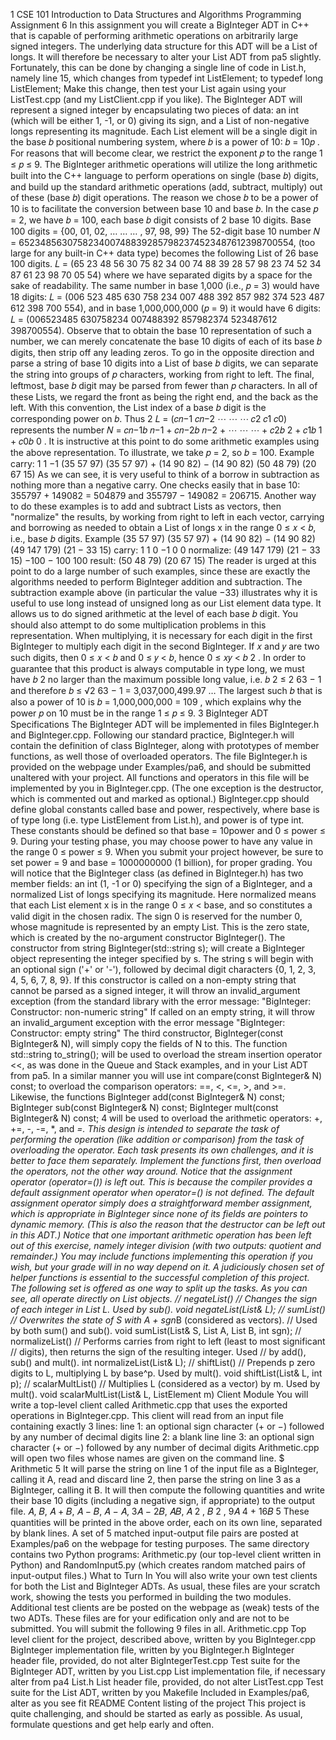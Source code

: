 1 CSE 101 Introduction to Data Structures and Algorithms Programming Assignment 6 In this assignment you will create a BigInteger ADT in C++ that is capable of performing arithmetic operations on arbitrarily large signed integers. The underlying data structure for this ADT will be a List of longs. It will therefore be necessary to alter your List ADT from pa5 slightly. Fortunately, this can be done by changing a single line of code in List.h, namely line 15, which changes from typedef int ListElement; to typedef long ListElement; Make this change, then test your List again using your ListTest.cpp (and my ListClient.cpp if you like). The BigInteger ADT will represent a signed integer by encapsulating two pieces of data: an int (which will be either 1, -1, or 0) giving its sign, and a List of non-negative longs representing its magnitude. Each List element will be a single digit in the base 𝑏 positional numbering system, where 𝑏 is a power of 10: 𝑏 = 10𝑝 . For reasons that will become clear, we restrict the exponent 𝑝 to the range 1 ≤ 𝑝 ≤ 9. The BigInteger arithmetic operations will utilize the long arithmetic built into the C++ language to perform operations on single (base 𝑏) digits, and build up the standard arithmetic operations (add, subtract, multiply) out of these (base 𝑏) digit operations. The reason we chose 𝑏 to be a power of 10 is to facilitate the conversion between base 10 and base 𝑏. In the case 𝑝 = 2, we have 𝑏 = 100, each base 𝑏 digit consists of 2 base 10 digits. Base 100 digits = {00, 01, 02, … … … , 97, 98, 99} The 52-digit base 10 number 𝑁 = 6523485630758234007488392857982374523487612398700554, (too large for any built-in C++ data type) becomes the following List of 26 base 100 digits. 𝐿 = (65 23 48 56 30 75 82 34 00 74 88 39 28 57 98 23 74 52 34 87 61 23 98 70 05 54) where we have separated digits by a space for the sake of readability. The same number in base 1,000 (i.e., 𝑝 = 3) would have 18 digits: 𝐿 = (006 523 485 630 758 234 007 488 392 857 982 374 523 487 612 398 700 554), and in base 1,000,000,000 (𝑝 = 9) it would have 6 digits: 𝐿 = (006523485 630758234 007488392 857982374 523487612 398700554). Observe that to obtain the base 10 representation of such a number, we can merely concatenate the base 10 digits of each of its base 𝑏 digits, then strip off any leading zeros. To go in the opposite direction and parse a string of base 10 digits into a List of base 𝑏 digits, we can separate the string into groups of 𝑝 characters, working from right to left. The final, leftmost, base 𝑏 digit may be parsed from fewer than 𝑝 characters. In all of these Lists, we regard the front as being the right end, and the back as the left. With this convention, the List index of a base 𝑏 digit is the corresponding power on 𝑏. Thus 2 𝐿 = (𝑐𝑛−1 𝑐𝑛−2 ⋯ ⋯ ⋯ 𝑐2 𝑐1 𝑐0) represents the number 𝑁 = 𝑐𝑛−1𝑏 𝑛−1 + 𝑐𝑛−2𝑏 𝑛−2 + ⋯ ⋯ ⋯ + 𝑐2𝑏 2 + 𝑐1𝑏 1 + 𝑐0𝑏 0 . It is instructive at this point to do some arithmetic examples using the above representation. To illustrate, we take 𝑝 = 2, so 𝑏 = 100. Example carry: 1 1 −1 (35 57 97) (35 57 97) + (14 90 82) − (14 90 82) (50 48 79) (20 67 15) As we can see, it is very useful to think of a borrow in subtraction as nothing more than a negative carry. One checks easily that in base 10: 355797 + 149082 = 504879 and 355797 − 149082 = 206715. Another way to do these examples is to add and subtract Lists as vectors, then "normalize" the results, by working from right to left in each vector, carrying and borrowing as needed to obtain a List of longs x in the range 0 ≤ 𝑥 < 𝑏, i.e., base 𝑏 digits. Example (35 57 97) (35 57 97) + (14 90 82) − (14 90 82) (49 147 179) (21 − 33 15) carry: 1 1 0 −1 0 0 normalize: (49 147 179) (21 − 33 15) −100 − 100 100 result: (50 48 79) (20 67 15) The reader is urged at this point to do a large number of such examples, since these are exactly the algorithms needed to perform BigInteger addition and subtraction. The subtraction example above (in particular the value −33) illustrates why it is useful to use long instead of unsigned long as our List element data type. It allows us to do signed arithmetic at the level of each base 𝑏 digit. You should also attempt to do some multiplication problems in this representation. When multiplying, it is necessary for each digit in the first BigInteger to multiply each digit in the second BigInteger. If 𝑥 and 𝑦 are two such digits, then 0 ≤ 𝑥 < 𝑏 and 0 ≤ 𝑦 < 𝑏, hence 0 ≤ 𝑥𝑦 < 𝑏 2 . In order to guarantee that this product is always computable in type long, we must have 𝑏 2 no larger than the maximum possible long value, i.e. 𝑏 2 ≤ 2 63 − 1 and therefore 𝑏 ≤ √2 63 − 1 = 3,037,000,499.97 … The largest such 𝑏 that is also a power of 10 is 𝑏 = 1,000,000,000 = 109 , which explains why the power 𝑝 on 10 must be in the range 1 ≤ 𝑝 ≤ 9. 3 BigInteger ADT Specifications The BigInteger ADT will be implemented in files BigInteger.h and BigInteger.cpp. Following our standard practice, BigInteger.h will contain the definition of class BigInteger, along with prototypes of member functions, as well those of overloaded operators. The file BigInteger.h is provided on the webpage under Examples/pa6, and should be submitted unaltered with your project. All functions and operators in this file will be implemented by you in BigInteger.cpp. (The one exception is the destructor, which is commented out and marked as optional.) BigInteger.cpp should define global constants called base and power, respectively, where base is of type long (i.e. type ListElement from List.h), and power is of type int. These constants should be defined so that base = 10power and 0 ≤ power ≤ 9. During your testing phase, you may choose power to have any value in the range 0 ≤ power ≤ 9. When you submit your project however, be sure to set power = 9 and base = 1000000000 (1 billion), for proper grading. You will notice that the BigInteger class (as defined in BigInteger.h) has two member fields: an int (1, -1 or 0) specifying the sign of a BigInteger, and a normalized List of longs specifying its magnitude. Here normalized means that each List element x is in the range 0 ≤ 𝑥 < base, and so constitutes a valid digit in the chosen radix. The sign 0 is reserved for the number 0, whose magnitude is represented by an empty List. This is the zero state, which is created by the no-argument constructor BigInteger(). The constructor from string BigInteger(std::string s); will create a BigInteger object representing the integer specified by s. The string s will begin with an optional sign ('+' or '-'), followed by decimal digit characters {0, 1, 2, 3, 4, 5, 6, 7, 8, 9}. If this constructor is called on a non-empty string that cannot be parsed as a signed integer, it will throw an invalid_argument exception (from the standard library with the error message: "BigInteger: Constructor: non-numeric string" If called on an empty string, it will throw an invalid_argument exception with the error message "BigInteger: Constructor: empty string" The third constructor, BigInteger(const BigInteger& N), will simply copy the fields of N to this. The function std::string to_string(); will be used to overload the stream insertion operator <<, as was done in the Queue and Stack examples, and in your List ADT from pa5. In a similar manner you will use int compare(const BigInteger& N) const; to overload the comparison operators: ==, <, <=, >, and >=. Likewise, the functions BigInteger add(const BigInteger& N) const; BigInteger sub(const BigInteger& N) const; BigInteger mult(const BigInteger& N) const; 4 will be used to overload the arithmetic operators: +, +=, -, -=, *, and *=. This design is intended to separate the task of performing the operation (like addition or comparison) from the task of overloading the operator. Each task presents its own challenges, and it is better to face them separately. Implement the functions first, then overload the operators, not the other way around. Notice that the assignment operator (operator=()) is left out. This is because the compiler provides a default assignment operator when operator=() is not defined. The default assignment operator simply does a straightforward member assignment, which is appropriate in BigInteger since none of its fields are pointers to dynamic memory. (This is also the reason that the destructor can be left out in this ADT.) Notice that one important arithmetic operation has been left out of this exercise, namely integer division (with two outputs: quotient and remainder.) You may include functions implementing this operation if you wish, but your grade will in no way depend on it. A judiciously chosen set of helper functions is essential to the successful completion of this project. The following set is offered as one way to split up the tasks. As you can see, all operate directly on List objects. // negateList() // Changes the sign of each integer in List L. Used by sub(). void negateList(List& L); // sumList() // Overwrites the state of S with A + sgn*B (considered as vectors). // Used by both sum() and sub(). void sumList(List& S, List A, List B, int sgn); // normalizeList() // Performs carries from right to left (least to most significant // digits), then returns the sign of the resulting integer. Used // by add(), sub() and mult(). int normalizeList(List& L); // shiftList() // Prepends p zero digits to L, multiplying L by base^p. Used by mult(). void shiftList(List& L, int p); // scalarMultList() // Multiplies L (considered as a vector) by m. Used by mult(). void scalarMultList(List& L, ListElement m) Client Module You will write a top-level client called Arithmetic.cpp that uses the exported operations in BigInteger.cpp. This client will read from an input file containing exactly 3 lines: line 1: an optional sign character (+ or −) followed by any number of decimal digits line 2: a blank line line 3: an optional sign character (+ or −) followed by any number of decimal digits Arithmetic.cpp will open two files whose names are given on the command line. $ Arithmetic 5 It will parse the string on line 1 of the input file as a BigInteger, calling it A, read and discard line 2, then parse the string on line 3 as a BigInteger, calling it B. It will then compute the following quantities and write their base 10 digits (including a negative sign, if appropriate) to the output file. 𝐴, 𝐵, 𝐴 + 𝐵, 𝐴 − 𝐵, 𝐴 − 𝐴, 3𝐴 − 2𝐵, 𝐴𝐵, 𝐴 2 , 𝐵 2 , 9𝐴 4 + 16𝐵 5 These quantities will be printed in the above order, each on its own line, separated by blank lines. A set of 5 matched input-output file pairs are posted at Examples/pa6 on the webpage for testing purposes. The same directory contains two Python programs: Arithmetic.py (our top-level client written in Python) and RandomInput5.py (which creates random matched pairs of input-output files.) What to Turn In You will also write your own test clients for both the List and BigInteger ADTs. As usual, these files are your scratch work, showing the tests you performed in building the two modules. Additional test clients are be posted on the webpage as (weak) tests of the two ADTs. These files are for your edification only and are not to be submitted. You will submit the following 9 files in all. Arithmetic.cpp Top level client for the project, described above, written by you BigInteger.cpp BigInteger implementation file, written by you BigInteger.h BigInteger header file, provided, do not alter BigIntegerTest.cpp Test suite for the BigInteger ADT, written by you List.cpp List implementation file, if necessary alter from pa4 List.h List header file, provided, do not alter ListTest.cpp Test suite for the List ADT, written by you Makefile Included in Examples/pa6, alter as you see fit README Content listing of the project This project is quite challenging, and should be started as early as possible. As usual, formulate questions and get help early and often.
